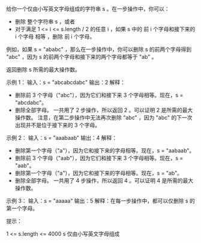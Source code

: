给你一个仅由小写英文字母组成的字符串 s 。在一步操作中，你可以：

- 删除 整个字符串 s ，或者
- 对于满足 1 <= i <= s.length / 2 的任意 i ，如果 s 中的 前 i 个字母和接下来的 i 个字母 相等 ，删除 前 i 个字母。

例如，如果 s = "ababc" ，那么在一步操作中，你可以删除 s 的前两个字母得到 "abc" ，因为 s
的前两个字母和接下来的两个字母都等于 "ab" 。

返回删除 s 所需的最大操作数。

示例 1：
输入：s = "abcabcdabc"
输出：2
解释：

- 删除前 3 个字母（"abc"），因为它们和接下来 3 个字母相等。现在，s = "abcdabc"。
- 删除全部字母。
  一共用了 2 步操作，所以返回 2 。可以证明 2 是所需的最大操作数。
  注意，在第二步操作中无法再次删除 "abc" ，因为 "abc" 的下一次出现并不是位于接下来的 3 个字母。

示例 2：
输入：s = "aaabaab"
输出：4
解释：

- 删除第一个字母（"a"），因为它和接下来的字母相等。现在，s = "aabaab"。
- 删除前 3 个字母（"aab"），因为它们和接下来 3 个字母相等。现在，s = "aab"。
- 删除第一个字母（"a"），因为它和接下来的字母相等。现在，s = "ab"。
- 删除全部字母。
  一共用了 4 步操作，所以返回 4 。可以证明 4 是所需的最大操作数。

示例 3：
输入：s = "aaaaa"
输出：5
解释：在每一步操作中，都可以仅删除 s 的第一个字母。

提示：

1 <= s.length <= 4000
s 仅由小写英文字母组成
